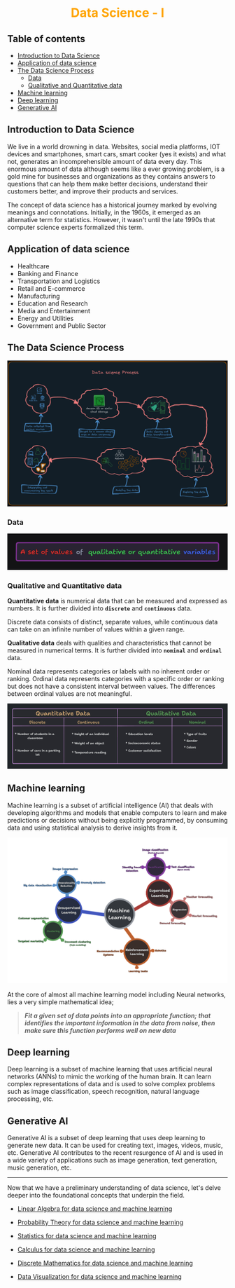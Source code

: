 <h1 align="center" style="color: orange"> Data Science - I </h1>

## Table of contents

- [Introduction to Data Science](#introduction-to-data-science)
- [Application of data science](#application-of-data-science)
- [The Data Science Process](#the-data-science-process)
    - [Data](#data)
    - [Qualitative and Quantitative data](#qualitative-and-quantitative-data)
- [Machine learning](#machine-learning)
- [Deep learning](#deep-learning)
- [Generative AI](#generative-ai)




## Introduction to Data Science

We live in a world drowning in data. Websites, social media platforms, IOT devices and smartphones, smart cars, smart cooker (yes it exists) and what not, generates an incomprehensible amount of data every day. This enormous amount of data although seems like a ever growing problem, is a gold mine for businesses and organizations as they contains answers to questions that can help them make better decisions, understand their customers better, and improve their products and services.

The concept of data science has a historical journey marked by evolving meanings and connotations. Initially, in the 1960s, it emerged as an alternative term for statistics. However, it wasn't until the late 1990s that computer science experts formalized this term. 



## Application of data science

- Healthcare
- Banking and Finance
- Transportation and Logistics
- Retail and E-commerce
- Manufacturing
- Education and Research
- Media and Entertainment
- Energy and Utilities
- Government and Public Sector

## The Data Science Process

![Data science process graphical representation](./img/Data_science_process.png)

### Data

![Definition of data](./img/data_def.png) 

### Qualitative and Quantitative data

**Quantitative data** is numerical data that can be measured and expressed as numbers. It is further divided into **`discrete`** and **`continuous`** data. 

Discrete data consists of distinct, separate values, while continuous data  can take on an infinite number of values within a given range.

**Qualitative data** deals with qualities and characteristics that cannot be measured in numerical terms. It is further divided into **`nominal`** and **`ordinal`** data. 

Nominal data represents categories or labels with no inherent order or ranking. Ordinal data represents categories with a specific order or ranking but does not have a consistent interval between values. The differences between ordinal values are not meaningful. 

![Quantitative vs Qualitative data](./img/Types_of_data.png)

## Machine learning

Machine learning is a subset of artificial intelligence (AI) that deals with developing algorithms and models that enable computers to learn and make predictions or decisions without being explicitly programmed, by consuming data and using statistical analysis to derive insights from it. 

![Ml tree](./img/ml_tree.png)

At the core of almost all machine learning model including Neural networks, lies a very simple mathematical idea; 

> **_Fit a given set of data points into an appropriate function; that identifies the important information in the data from noise, then make sure this function performs well on new data_**

## Deep learning

Deep learning is a subset of machine learning that uses artificial neural networks (ANNs) to mimic the working of the human brain. It can learn complex representations of data and is used to solve complex problems such as image classification, speech recognition, natural language processing, etc.

## Generative AI

Generative AI is a subset of deep learning that uses deep learning to generate new data. It can be used for creating text,  images, videos, music, etc. Generative AI contributes to the recent resurgence of AI and is used in a wide variety of applications such as image generation, text generation, music generation, etc.

---

Now that we have a preliminary understanding of data science, let's delve deeper into the foundational concepts that underpin the field. 


- [Linear Algebra for data science and machine learning](./Linear_algebra.md)

- [Probability Theory for data science and machine learning](./Probability.md)

- [Statistics for data science and machine learning](./Statistics.md)

- [Calculus for data science and machine learning](./Calculus.md)

- [Discrete Mathematics for data science and machine learning](./Discrete_Mathematics.md)

- [Data Visualization for data science and machine learning](./Data_visualization.md)
